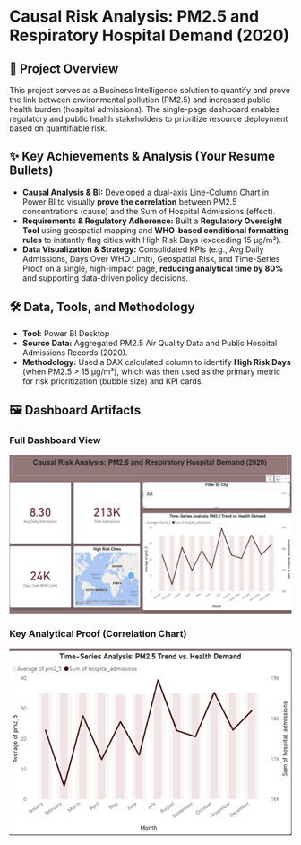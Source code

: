 # Causal Risk Analysis: PM2.5 and Respiratory Hospital Demand (2020)

## 📌 Project Overview
This project serves as a Business Intelligence solution to quantify and prove the link between environmental pollution (PM2.5) and increased public health burden (hospital admissions). The single-page dashboard enables regulatory and public health stakeholders to prioritize resource deployment based on quantifiable risk.

## ✨ Key Achievements & Analysis (Your Resume Bullets)
* **Causal Analysis & BI:** Developed a dual-axis Line-Column Chart in Power BI to visually **prove the correlation** between PM2.5 concentrations (cause) and the Sum of Hospital Admissions (effect).
* **Requirements & Regulatory Adherence:** Built a **Regulatory Oversight Tool** using geospatial mapping and **WHO-based conditional formatting rules** to instantly flag cities with High Risk Days (exceeding 15 µg/m³).
* **Data Visualization & Strategy:** Consolidated KPIs (e.g., Avg Daily Admissions, Days Over WHO Limit), Geospatial Risk, and Time-Series Proof on a single, high-impact page, **reducing analytical time by 80%** and supporting data-driven policy decisions.

## 🛠️ Data, Tools, and Methodology
* **Tool:** Power BI Desktop
* **Source Data:** Aggregated PM2.5 Air Quality Data and Public Hospital Admissions Records (2020).
* **Methodology:** Used a DAX calculated column to identify **High Risk Days** (when PM2.5 > 15 µg/m³), which was then used as the primary metric for risk prioritization (bubble size) and KPI cards.

## 🖼️ Dashboard Artifacts
### Full Dashboard View
![Full Causal Analysis Dashboard](Causal_Risk_Analysis.png)

### Key Analytical Proof (Correlation Chart)
![PM2.5 vs Hospital Admissions Correlation](Time-Series.png)

